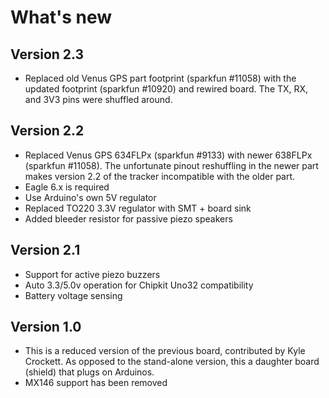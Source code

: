 # What's new #

## Version 2.3 ##

  * Replaced old Venus GPS part footprint (sparkfun #11058) with the updated footprint (sparkfun #10920) and rewired board. The TX, RX, and 3V3 pins were shuffled around.

## Version 2.2 ##

  * Replaced Venus GPS 634FLPx (sparkfun #9133) with newer 638FLPx (sparkfun #11058). The unfortunate pinout reshuffling in the newer part makes version 2.2 of the tracker incompatible with the older part.
  * Eagle 6.x is required
  * Use Arduino's own 5V regulator
  * Replaced TO220 3.3V regulator with SMT + board sink
  * Added bleeder resistor for passive piezo speakers

## Version 2.1 ##

  * Support for active piezo buzzers
  * Auto 3.3/5.0v operation for Chipkit Uno32 compatibility
  * Battery voltage sensing

## Version 1.0 ##

  * This is a reduced version of the previous board, contributed by Kyle Crockett. As opposed to the stand-alone version, this a daughter board (shield) that plugs on Arduinos.
  * MX146 support has been removed

